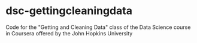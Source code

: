 dsc-gettingcleaningdata
=======================

Code for the "Getting and Cleaning Data" class of the Data Science course in Coursera offered by the John Hopkins University

